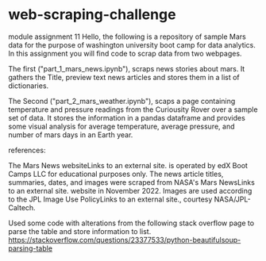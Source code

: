 # web-scraping-challenge
module assignment 11
Hello, the following is a repository of sample Mars data for the purpose of washington university boot camp for data analytics. 
In this assignment you will find code to scrap data from two webpages. 

The first ("part_1_mars_news.ipynb"), scraps news stories about mars. It gathers the Title, preview text news articles and stores them in a list of dictionaries. 

The Second ("part_2_mars_weather.ipynb"), scaps a page containing temperature and pressure readings from the Curiousity Rover over a sample set of data. It stores the information in a pandas dataframe and provides some visual analysis for average temperature, average pressure, and number of mars days in an Earth year. 


references:

The Mars News websiteLinks to an external site. is operated by edX Boot Camps LLC for educational purposes only. The news article titles, summaries, dates, and images were scraped from NASA's Mars NewsLinks to an external site. website in November 2022. Images are used according to the JPL Image Use PolicyLinks to an external site., courtesy NASA/JPL-Caltech.

Used some code with alterations from the following stack overflow page to parse the table and store information to list.
https://stackoverflow.com/questions/23377533/python-beautifulsoup-parsing-table
